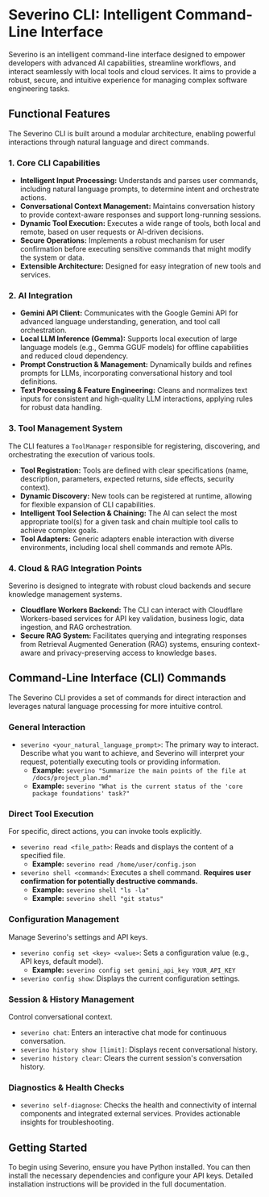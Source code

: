 # Severino CLI: Intelligent Command-Line Interface

Severino is an intelligent command-line interface designed to empower developers with advanced AI capabilities, streamline workflows, and interact seamlessly with local tools and cloud services. It aims to provide a robust, secure, and intuitive experience for managing complex software engineering tasks.

## Functional Features

The Severino CLI is built around a modular architecture, enabling powerful interactions through natural language and direct commands.

### 1. Core CLI Capabilities

*   **Intelligent Input Processing:** Understands and parses user commands, including natural language prompts, to determine intent and orchestrate actions.
*   **Conversational Context Management:** Maintains conversation history to provide context-aware responses and support long-running sessions.
*   **Dynamic Tool Execution:** Executes a wide range of tools, both local and remote, based on user requests or AI-driven decisions.
*   **Secure Operations:** Implements a robust mechanism for user confirmation before executing sensitive commands that might modify the system or data.
*   **Extensible Architecture:** Designed for easy integration of new tools and services.

### 2. AI Integration

*   **Gemini API Client:** Communicates with the Google Gemini API for advanced language understanding, generation, and tool call orchestration.
*   **Local LLM Inference (Gemma):** Supports local execution of large language models (e.g., Gemma GGUF models) for offline capabilities and reduced cloud dependency.
*   **Prompt Construction & Management:** Dynamically builds and refines prompts for LLMs, incorporating conversational history and tool definitions.
*   **Text Processing & Feature Engineering:** Cleans and normalizes text inputs for consistent and high-quality LLM interactions, applying rules for robust data handling.

### 3. Tool Management System

The CLI features a `ToolManager` responsible for registering, discovering, and orchestrating the execution of various tools.

*   **Tool Registration:** Tools are defined with clear specifications (name, description, parameters, expected returns, side effects, security context).
*   **Dynamic Discovery:** New tools can be registered at runtime, allowing for flexible expansion of CLI capabilities.
*   **Intelligent Tool Selection & Chaining:** The AI can select the most appropriate tool(s) for a given task and chain multiple tool calls to achieve complex goals.
*   **Tool Adapters:** Generic adapters enable interaction with diverse environments, including local shell commands and remote APIs.

### 4. Cloud & RAG Integration Points

Severino is designed to integrate with robust cloud backends and secure knowledge management systems.

*   **Cloudflare Workers Backend:** The CLI can interact with Cloudflare Workers-based services for API key validation, business logic, data ingestion, and RAG orchestration.
*   **Secure RAG System:** Facilitates querying and integrating responses from Retrieval Augmented Generation (RAG) systems, ensuring context-aware and privacy-preserving access to knowledge bases.

## Command-Line Interface (CLI) Commands

The Severino CLI provides a set of commands for direct interaction and leverages natural language processing for more intuitive control.

### General Interaction

*   `severino <your_natural_language_prompt>`: The primary way to interact. Describe what you want to achieve, and Severino will interpret your request, potentially executing tools or providing information.
    *   **Example:** `severino "Summarize the main points of the file at /docs/project_plan.md"`
    *   **Example:** `severino "What is the current status of the 'core package foundations' task?"`

### Direct Tool Execution

For specific, direct actions, you can invoke tools explicitly.

*   `severino read <file_path>`: Reads and displays the content of a specified file.
    *   **Example:** `severino read /home/user/config.json`
*   `severino shell <command>`: Executes a shell command. **Requires user confirmation for potentially destructive commands.**
    *   **Example:** `severino shell "ls -la"`
    *   **Example:** `severino shell "git status"`

### Configuration Management

Manage Severino's settings and API keys.

*   `severino config set <key> <value>`: Sets a configuration value (e.g., API keys, default model).
    *   **Example:** `severino config set gemini_api_key YOUR_API_KEY`
*   `severino config show`: Displays the current configuration settings.

### Session & History Management

Control conversational context.

*   `severino chat`: Enters an interactive chat mode for continuous conversation.
*   `severino history show [limit]`: Displays recent conversational history.
*   `severino history clear`: Clears the current session's conversation history.

### Diagnostics & Health Checks

*   `severino self-diagnose`: Checks the health and connectivity of internal components and integrated external services. Provides actionable insights for troubleshooting.

## Getting Started

To begin using Severino, ensure you have Python installed. You can then install the necessary dependencies and configure your API keys. Detailed installation instructions will be provided in the full documentation.